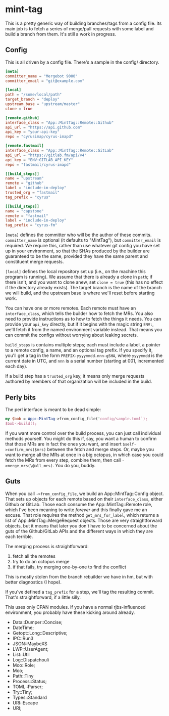 # mint-tag

This is a pretty generic way of building branches/tags from a config file. Its
main job is to fetch a series of merge/pull requests with some label and build
a branch from them. It's still a work in progress.

## Config

This is all driven by a config file. There's a sample in the config/
directory.

```toml
[meta]
committer_name = "Mergebot 9000"
committer_email = "git@example.com"

[local]
path = "/some/local/path"
target_branch = "deploy"
upstream_base = "upstream/master"
clone = true

[remote.github]
interface_class = "App::MintTag::Remote::Github"
api_url = "https://api.github.com"
api_key = "your-api-key"
repo = "cyrusimap/cyrus-imapd"

[remote.fastmail]
interface_class = "App::MintTag::Remote::GitLab"
api_url = "https://gitlab.fm/api/v4"
api_key = "ENV:GITLAB_API_KEY"
repo = "fastmail/cyrus-imapd"

[[build_steps]]
name = "upstream"
remote = "github"
label = "include-in-deploy"
trusted_org = "fastmail"
tag_prefix = "cyrus"

[[build_steps]]
name = "capstone"
remote = "fastmail"
label = "include-in-deploy"
tag_prefix = "cyrus-fm"
```

`[meta]` defines the committer who will be the author of these commits.
`committer_name` is optional (it defaults to "MintTag"), but
`committer_email` is required. We require this, rather than use whatever git
config you have set up in your environment, so that the SHAs produced by the
builder are guaranteed to be the same, provided they have the same parent and
constituent merge requests.

`[local]` defines the local repository set up (i.e., on the machine this
program is running). We assume that there is already a clone in `path`; if
there isn't, and you want to clone anew, set `clone = true` (this has no
effect if the directory already exists). The target branch is the name of the
branch we will build, and the upstream base is where we'll reset before
starting work.

You can have one or more remotes. Each remote must have an `interface_class`,
which tells the builder how to fetch the MRs. You also need to provide
instructions as to how to fetch the things it needs. You can provide your
`api_key` directly, but if it begins with the magic string `ENV:`, we'll fetch
it from the named environment variable instead. That means you can commit the
configs without worrying about leaking secrets.

`build_steps` is contains multiple steps; each must include a label, a pointer
to a remote config, a name, and an optional tag prefix. If you specify it,
you'll get a tag in the form `PREFIX-yyyymmdd.nnn-gSHA`, where `yyyymmdd` is
the current date in UTC, and `nnn` is a serial number (starting at 001,
incremented each day).

If a build step has a `trusted_org` key, it means only merge requests authored
by members of that organization will be included in the build.

## Perly bits

The perl interface is meant to be dead simple:

```perl
my $bob = App::MintTag->from_config_file('config/sample.toml`);
$bob->build();
```

If you want more control over the build process, you can just call individual
methods yourself. You might do this if, say, you want a human to confirm that
those MRs are in fact the ones you want, and insert `$self->confirm_mrs($mrs)`
between the fetch and merge steps. Or, maybe you want to merge all the MRs at
once in a big octopus, in which case you could fetch the MRs from every
step, combine them, then call `->merge_mrs(\@all_mrs)`. You do you, buddy.

## Guts

When you call `->from_config_file`, we build an App::MintTag::Config object.
That sets up objects for each remote based on their `interface_class`, either
Github or GitLab. Those each consume the App::MintTag::Remote role, which I've
been meaning to write _forever_ and this finally gave me an excuse. That role
requires the method `get_mrs_for_label`, which returns a list of
App::MintTag::MergeRequest objects. Those are very straightforward objects, but
it means that later you don't have to be concerned about the guts of the
Github/GitLab APIs and the different ways in which they are each terrible.

The merging process is straightforward:

1. fetch all the remotes
2. try to do an octopus merge
3. if that fails, try merging one-by-one to find the conflict

This is mostly stolen from the branch rebuilder we have in hm, but with better
diagnostics (I hope).

If you've defined a `tag_prefix` for a step, we'll tag the resulting commit.
That's straightforward, if a little silly.

This uses only CPAN modules. If you have a normal rjbs-influenced environment,
you probably have these kicking around already.

- Data::Dumper::Concise;
- DateTime;
- Getopt::Long::Descriptive;
- IPC::Run3
- JSON::MaybeXS
- LWP::UserAgent;
- List::Util
- Log::Dispatchouli
- Moo::Role;
- Moo;
- Path::Tiny
- Process::Status;
- TOML::Parser;
- Try::Tiny;
- Types::Standard
- URI::Escape
- URI;

